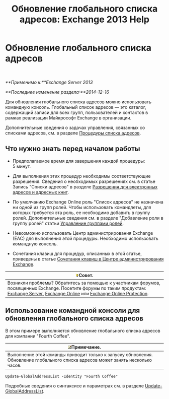 ﻿---
title: 'Обновление глобального списка адресов: Exchange 2013 Help'
TOCTitle: Обновление глобального списка адресов
ms:assetid: 236e8530-62dd-4c43-8a5d-8465623252e6
ms:mtpsurl: https://technet.microsoft.com/ru-ru/library/Bb266966(v=EXCHG.150)
ms:contentKeyID: 50487613
ms.date: 04/30/2018
mtps_version: v=EXCHG.150
ms.translationtype: HT
---

# Обновление глобального списка адресов

 

_**Применимо к:**Exchange Server 2013_

_**Последнее изменение раздела:**2014-12-16_

Для обновления глобального списка адресов можно использовать командную консоль. Глобальный список адресов — это каталог, содержащий записи для всех групп, пользователей и контактов в рамках реализации Майкрософт Exchange в организации.

Дополнительные сведения о задачах управления, связанных со списками адресов, см. в разделе [Процедуры списка адресов](address-list-procedures-exchange-2013-help.md).

## Что нужно знать перед началом работы

  - Предполагаемое время для завершения каждой процедуры: 5 минут.

  - Для выполнения этих процедур необходимы соответствующие разрешения. Сведения о необходимых разрешениях см. в статье Запись "Списки адресов" в разделе [Разрешения для электронных адресов и адресных книг](email-address-and-address-book-permissions-exchange-2013-help.md).

  - По умолчанию Exchange Online роль "Список адресов" не назначена ни одной из групп ролей. Чтобы использовать командлеты, для которых требуется эта роль, ее необходимо добавить в группу ролей. Дополнительные сведения см. в разделе "Добавление роли в группу ролей" статьи [Управление группами ролей](manage-role-groups-exchange-2013-help.md).

  - Невозможно использовать Центр администрирования Exchange (EAC) для выполнения этой процедуры. Необходимо использовать командную консоль.

  - Сочетания клавиш для процедур, описанных в этой статье, приведены в статье [Сочетания клавиш в Центре администрирования Exchange](keyboard-shortcuts-in-the-exchange-admin-center-exchange-online-protection-help.md).

<table>
<thead>
<tr class="header">
<th><img src="images/Bb124558.tip(EXCHG.150).gif" title="Совет" alt="Совет" />Совет.</th>
</tr>
</thead>
<tbody>
<tr class="odd">
<td>Возникли проблемы? Обратитесь за помощью к участникам форумов, посвященных Exchange. Посетите форумы по таким продуктам: <a href="https://go.microsoft.com/fwlink/p/?linkid=60612">Exchange Server</a>, <a href="https://go.microsoft.com/fwlink/p/?linkid=267542">Exchange Online</a> или <a href="https://go.microsoft.com/fwlink/p/?linkid=285351">Exchange Online Protection</a>.</td>
</tr>
</tbody>
</table>


## Использование командной консоли для обновления глобального списка адресов

В этом примере выполняется обновление глобального списка адресов для компании "Fourth Coffee".

<table>
<thead>
<tr class="header">
<th><img src="images/JJ126620.note(EXCHG.150).gif" title="Примечание" alt="Примечание" />Примечание.</th>
</tr>
</thead>
<tbody>
<tr class="odd">
<td>Выполнение этой команды приводит только к запуску обновления. Обновление глобального списка адресов может занять несколько часов.</td>
</tr>
</tbody>
</table>


    Update-GlobalAddressList -Identity "Fourth Coffee"

Подробные сведения о синтаксисе и параметрах см. в разделе [Update-GlobalAddressList](https://technet.microsoft.com/ru-ru/library/aa998806\(v=exchg.150\)).

